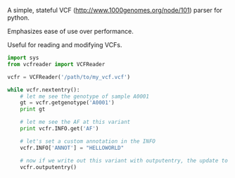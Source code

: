 A simple, stateful VCF (http://www.1000genomes.org/node/101) parser for python.

Emphasizes ease of use over performance.

Useful for reading and modifying VCFs.

```python
import sys
from vcfreader import VCFReader

vcfr = VCFReader('/path/to/my_vcf.vcf')

while vcfr.nextentry():
    # let me see the genotype of sample A0001
    gt = vcfr.getgenotype('A0001')
    print gt

    # let me see the AF at this variant
    print vcfr.INFO.get('AF')

    # let's set a custom annotation in the INFO
    vcfr.INFO['ANNOT'] = "HELLOWORLD"

    # now if we write out this variant with outputentry, the update to INFO will be reflected
    vcfr.outputentry()
